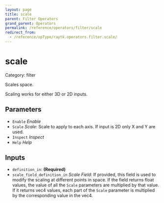 ```yaml
---
layout: page
title: scale
parent: Filter Operators
grand_parent: Operators
permalink: /reference/operators/filter/scale
redirect_from:
  - /reference/opType/raytk.operators.filter.scale/
---
```


# scale

Category: filter



Scales space.

Scaling works for either 3D or 2D inputs.

## Parameters

* `Enable` *Enable*
* `Scale` *Scale*: Scale to apply to each axis. If input is 2D only X and Y are used.
* `Inspect` *Inspect*
* `Help` *Help*

## Inputs

* `definition_in`:  **(Required)**
* `scale_field_definition_in` *Scale Field*:  If provided, this field is used to modify the scaling at different points in space. If the field returns float values, the value of all the `Scale` parameters are multiplied by that value. If it returns vec4 values, each part of the `Scale` parameter is multiplied by the corresponding value in the vec4.